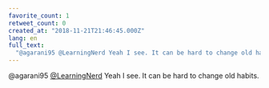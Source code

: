 ```yaml
---
favorite_count: 1
retweet_count: 0
created_at: "2018-11-21T21:46:45.000Z"
lang: en
full_text:
  "@agarani95 @LearningNerd Yeah I see. It can be hard to change old habits."
---
```


@agarani95 [@LearningNerd](https://twitter.com/LearningNerd) Yeah I see. It can
be hard to change old habits.
